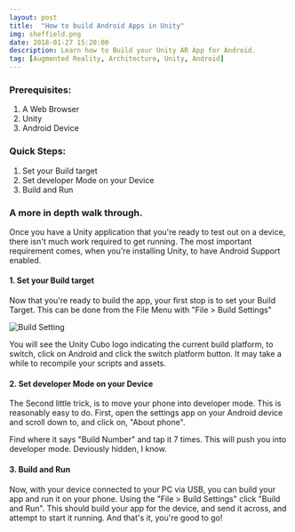```yaml
---
layout: post
title:  "How to build Android Apps in Unity"
img: sheffield.png
date: 2018-01-27 15:20:00
description: Learn how to Build your Unity AR App for Android.
tag: [Augmented Reality, Architecture, Unity, Android]
---
```


### Prerequisites:

1. A Web Browser
2. Unity
4. Android Device

### Quick Steps:

1. Set your Build target
2. Set developer Mode on your Device
3. Build and Run

### A more in depth walk through.

Once you have a Unity application that you're ready to test out on a device, there isn't much work required to get running. The most important requirement comes, when you're installing Unity, to have Android Support enabled. 

#### 1. Set your Build target

Now that you're ready to build the app, your first stop is to set your Build Target. This can be done from the 	File Menu with "File > Build Settings"


<div class="img_row">
	<img style="max-height: 100%"  src="{{ site.baseurl }}/img/Blogs/Android/Build_Settings.PNG" alt="Build Setting" title="Build Settings"/>
</div>

You will see the Unity Cubo logo indicating the current build platform, to switch, click on Android and click the switch platform button. It may take a while to recompile your scripts and assets.

#### 2. Set developer Mode on your Device

The Second little trick, is to move your phone into developer mode. This is reasonably easy to do. First, open the settings app on your Android device and scroll down to, and click on, "About phone".

Find where it says "Build Number" and tap it 7 times. This will push you into developer mode. Deviously hidden, I know. 


#### 3. Build and Run
 Now, with your device connected to your PC via USB, you can build your app and run it on your phone. Using the "File > Build Settings" click "Build and Run". This should build your app for the device, and send it across, and attempt to start it running. And that's it, you're good to go!